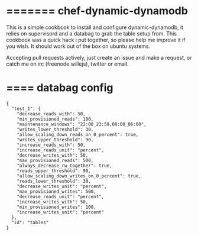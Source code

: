 =======
chef-dynamic-dynamodb
=====================

This is a simple cookbook to install and configure dynamic-dynamodb, it relies on supervisord and a databag to grab the table setup from.
This cookbook was a quick hack i put together, so please help me improve it if you wish.
It should work out of the box on ubuntu systems.

Accepting pull requests actively, just create an issue and make a request, or catch me on irc (freenode willejs), twitter or email.

====
databag config
====

    {
      "test_1": {
        "decrease_reads_with": 50,
        "min_provisioned_reads": 100,
        "maintenance_windows": "22:00_23:59,00:00_06:00",
        "writes_lower_threshold": 30,
        "allow_scaling_down_reads_on_0_percent": true,
        "writes_upper_threshold": 90,
        "increase_reads_with": 50,
        "increase_reads_unit": "percent",
        "decrease_writes_with": 50,
        "max_provisioned_reads": 500,
        "always_decrease_rw_together": true,
        "reads_upper_threshold": 90,
        "allow_scaling_down_writes_on_0_percent": true,
        "reads_lower_threshold": 30,
        "decrease_writes_unit": "percent",
        "max_provisioned_writes": 500,
        "decrease_reads_unit": "percent",
        "increase_writes_with": 50,
        "min_provisioned_writes": 100,
        "increase_writes_unit": "percent"
      },
      "id": "tables"
    }
